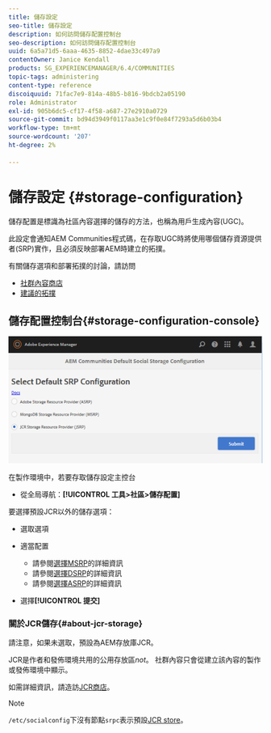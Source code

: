 ```yaml
---
title: 儲存設定
seo-title: 儲存設定
description: 如何訪問儲存配置控制台
seo-description: 如何訪問儲存配置控制台
uuid: 6a5a71d5-6aaa-4635-8852-4dae33c497a9
contentOwner: Janice Kendall
products: SG_EXPERIENCEMANAGER/6.4/COMMUNITIES
topic-tags: administering
content-type: reference
discoiquuid: 71fac7e9-814a-48b5-b816-9bdcb2a05190
role: Administrator
exl-id: 905b6dc5-cf17-4f58-a687-27e2910a0729
source-git-commit: bd94d3949f0117aa3e1c9f0e84f7293a5d6b03b4
workflow-type: tm+mt
source-wordcount: '207'
ht-degree: 2%

---
```


# 儲存設定 {#storage-configuration}

儲存配置是標識為社區內容選擇的儲存的方法，也稱為用戶生成內容(UGC)。

此設定會通知AEM Communities程式碼，在存取UGC時將使用哪個儲存資源提供者(SRP)實作，且必須反映部署AEM時建立的拓撲。

有關儲存選項和部署拓撲的討論，請訪問

* [社群內容商店](working-with-srp.md)
* [建議的拓撲](topologies.md)

## 儲存配置控制台{#storage-configuration-console}

![chlimage_1-188](assets/chlimage_1-188.png)

在製作環境中，若要存取儲存設定主控台

* 從全局導航：**[!UICONTROL 工具>社區>儲存配置]**

要選擇預設JCR以外的儲存選項：

* 選取選項
* 適當配置

   * 請參閱[選擇MSRP](msrp.md#select-msrp)的詳細資訊
   * 請參閱[選擇DSRP](dsrp.md#select-dsrp)的詳細資訊
   * 請參閱[選擇ASRP](asrp.md#select-asrp)的詳細資訊

* 選擇&#x200B;**[!UICONTROL 提交]**

### 關於JCR儲存{#about-jcr-storage}

請注意，如果未選取，預設為AEM存放庫JCR。

JCR是作者和發佈環境共用的公用存放區&#x200B;*not*。 社群內容只會從建立該內容的製作或發佈環境中顯示。

如需詳細資訊，請造訪[JCR商店](jsrp.md)。

>[!NOTE]
>
>`/etc/socialconfig`下沒有節點`srpc`表示預設[JCR store](jsrp.md)。
